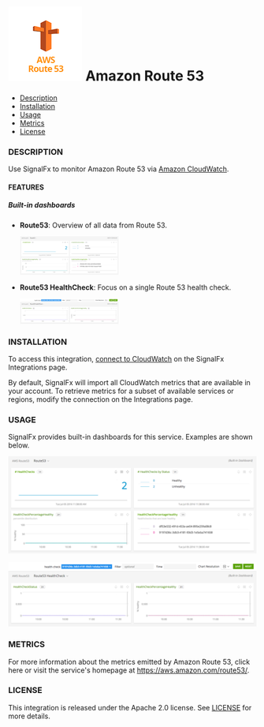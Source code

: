 # ![](./img/integration_awsroute53.png) Amazon Route 53

- [Description](#description)
- [Installation](#installation)
- [Usage](#usage)
- [Metrics](#metrics)
- [License](#license)

### DESCRIPTION

Use SignalFx to monitor Amazon Route 53 via [Amazon CloudWatch](https://github.com/signalfx/integrations/tree/master/aws)[](sfx_link:aws). 

#### FEATURES

##### Built-in dashboards

- **Route53**: Overview of all data from Route 53.
  
  [<img src='./img/dashboard_route53.png' width=200px>](./img/dashboard_route53.png)

- **Route53 HealthCheck**: Focus on a single Route 53 health check.
  
  [<img src='./img/dashboard_route53_healthcheck.png' width=200px>](./img/dashboard_route53_healthcheck.png)

### INSTALLATION

To access this integration, [connect to CloudWatch](https://github.com/signalfx/integrations/tree/master/aws)[](sfx_link:aws) on the SignalFx Integrations page. 

By default, SignalFx will import all CloudWatch metrics that are available in your account. To retrieve metrics for a subset of available services or regions, modify the connection on the Integrations page. 

### USAGE

SignalFx provides built-in dashboards for this service. Examples are shown below. 

![](./img/dashboard_route53.png)

![](./img/dashboard_route53_healthcheck.png)

### METRICS

For more information about the metrics emitted by Amazon Route 53, click here or visit the service's homepage at https://aws.amazon.com/route53/.

### LICENSE

This integration is released under the Apache 2.0 license. See [LICENSE](./LICENSE) for more details.
